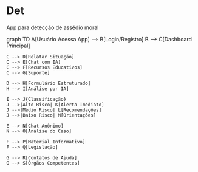 # Det
App para detecção de assédio moral

graph TD
    A[Usuário Acessa App] --> B[Login/Registro]
    B --> C[Dashboard Principal]
    
    C --> D[Relatar Situação]
    C --> E[Chat com IA]
    C --> F[Recursos Educativos]
    C --> G[Suporte]

    D --> H[Formulário Estruturado]
    H --> I[Análise por IA]
    
    I --> J{Classificação}
    J -->|Alto Risco| K[Alerta Imediato]
    J -->|Médio Risco| L[Recomendações]
    J -->|Baixo Risco| M[Orientações]
    
    E --> N[Chat Anônimo]
    N --> O[Análise do Caso]
    
    F --> P[Material Informativo]
    F --> Q[Legislação]
    
    G --> R[Contatos de Ajuda]
    G --> S[Órgãos Competentes]
